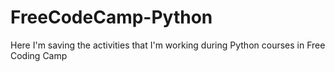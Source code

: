 # FreeCodeCamp-Python
Here I'm saving the activities that I'm working during Python courses in Free Coding Camp
